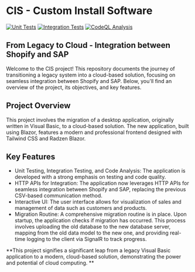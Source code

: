 # CIS - Custom Install Software

[![Unit Tests](https://github.com/sebastiannordby/bao-its-halseth/actions/workflows/dotnet.yml/badge.svg)](https://github.com/sebastiannordby/bao-its-halseth/actions/workflows/dotnet.yml)
[![Integration Tests](https://github.com/sebastiannordby/bao-its-halseth/actions/workflows/integration-tests.yml/badge.svg)](https://github.com/sebastiannordby/bao-its-halseth/actions/workflows/integration-tests.yml)
[![CodeQL Analysis](https://img.shields.io/static/v1?label=CodeQL%20Analysis&message=Passing&color=brightgreen)](https://github.com/sebastiannordby/bao-its-halseth/actions/workflows/codeql-analysis.yml)

## From Legacy to Cloud - Integration between Shopify and SAP

Welcome to the CIS project! This repository documents the journey of transitioning a legacy system into a cloud-based solution, focusing on seamless integration between Shopify and SAP. Below, you'll find an overview of the project, its objectives, and key features.

## Project Overview
This project involves the migration of a desktop application, originally written in Visual Basic, to a cloud-based solution. The new application, built using Blazor, features a modern and professional frontend designed with Tailwind CSS and Radzen Blazor.

## Key Features
- Unit Testing, Integration Testing, and Code Analysis: The application is developed with a strong emphasis on testing and code quality.
- HTTP APIs for Integration: The application now leverages HTTP APIs for seamless integration between Shopify and SAP, replacing the previous CSV-based communication method.
- Interactive UI: The user interface allows for visualization of sales and management of data such as customers and products.
- Migration Routine: A comprehensive migration routine is in place. Upon startup, the application checks if migration has occurred. This process involves uploading the old database to the new database server, mapping from the old data model to the new one, and providing real-time logging to the client via SignalR to track progress.

**This project signifies a significant leap from a legacy Visual Basic application to a modern, cloud-based solution, demonstrating the power and potential of cloud computing.
**
